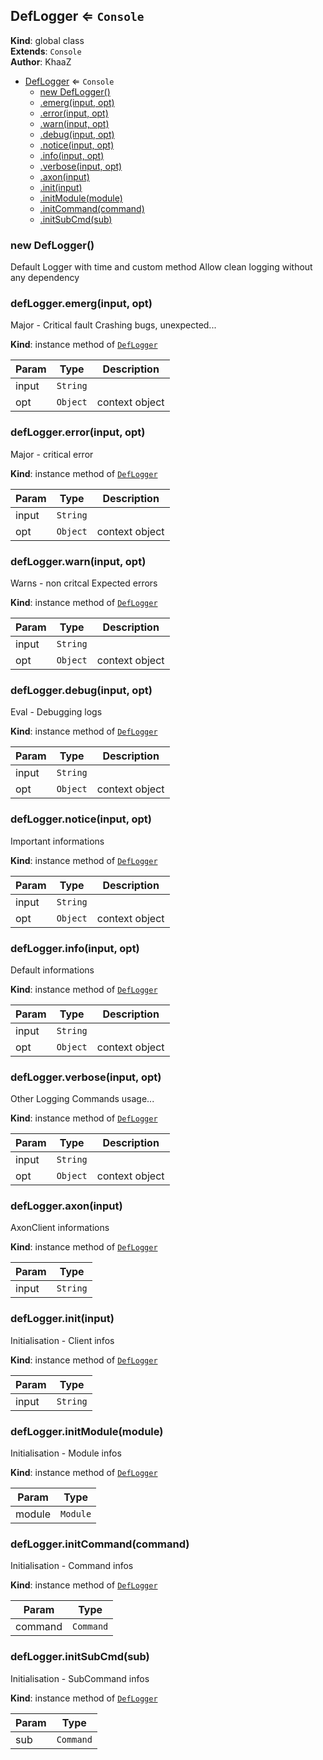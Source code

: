 <a name="DefLogger"></a>

## DefLogger ⇐ <code>Console</code>
**Kind**: global class  
**Extends**: <code>Console</code>  
**Author**: KhaaZ  

* [DefLogger](#DefLogger) ⇐ <code>Console</code>
    * [new DefLogger()](#new_DefLogger_new)
    * [.emerg(input, opt)](#DefLogger+emerg)
    * [.error(input, opt)](#DefLogger+error)
    * [.warn(input, opt)](#DefLogger+warn)
    * [.debug(input, opt)](#DefLogger+debug)
    * [.notice(input, opt)](#DefLogger+notice)
    * [.info(input, opt)](#DefLogger+info)
    * [.verbose(input, opt)](#DefLogger+verbose)
    * [.axon(input)](#DefLogger+axon)
    * [.init(input)](#DefLogger+init)
    * [.initModule(module)](#DefLogger+initModule)
    * [.initCommand(command)](#DefLogger+initCommand)
    * [.initSubCmd(sub)](#DefLogger+initSubCmd)

<a name="new_DefLogger_new"></a>

### new DefLogger()
Default Logger with time and custom method
Allow clean logging without any dependency

<a name="DefLogger+emerg"></a>

### defLogger.emerg(input, opt)
Major - Critical fault
Crashing bugs, unexpected...

**Kind**: instance method of [<code>DefLogger</code>](#DefLogger)  

| Param | Type | Description |
| --- | --- | --- |
| input | <code>String</code> |  |
| opt | <code>Object</code> | context object |

<a name="DefLogger+error"></a>

### defLogger.error(input, opt)
Major - critical error

**Kind**: instance method of [<code>DefLogger</code>](#DefLogger)  

| Param | Type | Description |
| --- | --- | --- |
| input | <code>String</code> |  |
| opt | <code>Object</code> | context object |

<a name="DefLogger+warn"></a>

### defLogger.warn(input, opt)
Warns - non critcal
Expected errors

**Kind**: instance method of [<code>DefLogger</code>](#DefLogger)  

| Param | Type | Description |
| --- | --- | --- |
| input | <code>String</code> |  |
| opt | <code>Object</code> | context object |

<a name="DefLogger+debug"></a>

### defLogger.debug(input, opt)
Eval - Debugging logs

**Kind**: instance method of [<code>DefLogger</code>](#DefLogger)  

| Param | Type | Description |
| --- | --- | --- |
| input | <code>String</code> |  |
| opt | <code>Object</code> | context object |

<a name="DefLogger+notice"></a>

### defLogger.notice(input, opt)
Important informations

**Kind**: instance method of [<code>DefLogger</code>](#DefLogger)  

| Param | Type | Description |
| --- | --- | --- |
| input | <code>String</code> |  |
| opt | <code>Object</code> | context object |

<a name="DefLogger+info"></a>

### defLogger.info(input, opt)
Default informations

**Kind**: instance method of [<code>DefLogger</code>](#DefLogger)  

| Param | Type | Description |
| --- | --- | --- |
| input | <code>String</code> |  |
| opt | <code>Object</code> | context object |

<a name="DefLogger+verbose"></a>

### defLogger.verbose(input, opt)
Other Logging
Commands usage...

**Kind**: instance method of [<code>DefLogger</code>](#DefLogger)  

| Param | Type | Description |
| --- | --- | --- |
| input | <code>String</code> |  |
| opt | <code>Object</code> | context object |

<a name="DefLogger+axon"></a>

### defLogger.axon(input)
AxonClient informations

**Kind**: instance method of [<code>DefLogger</code>](#DefLogger)  

| Param | Type |
| --- | --- |
| input | <code>String</code> | 

<a name="DefLogger+init"></a>

### defLogger.init(input)
Initialisation - Client infos

**Kind**: instance method of [<code>DefLogger</code>](#DefLogger)  

| Param | Type |
| --- | --- |
| input | <code>String</code> | 

<a name="DefLogger+initModule"></a>

### defLogger.initModule(module)
Initialisation - Module infos

**Kind**: instance method of [<code>DefLogger</code>](#DefLogger)  

| Param | Type |
| --- | --- |
| module | <code>Module</code> | 

<a name="DefLogger+initCommand"></a>

### defLogger.initCommand(command)
Initialisation - Command infos

**Kind**: instance method of [<code>DefLogger</code>](#DefLogger)  

| Param | Type |
| --- | --- |
| command | <code>Command</code> | 

<a name="DefLogger+initSubCmd"></a>

### defLogger.initSubCmd(sub)
Initialisation - SubCommand infos

**Kind**: instance method of [<code>DefLogger</code>](#DefLogger)  

| Param | Type |
| --- | --- |
| sub | <code>Command</code> | 

